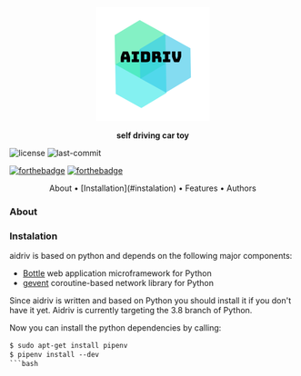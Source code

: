 <p  align="center">
<img src="https://github.com/kuzxnia/aidriv/blob/master/images/aidriv.png" alt="aidriv">
</p>

<p align="center"><b>self driving car toy</b></p>

![license](https://img.shields.io/github/license/kuzxnia/aidriv)
![last-commit](https://img.shields.io/github/last-commit/kuzxnia/aidriv)

[![forthebadge](https://forthebadge.com/images/badges/made-with-python.svg)](https://forthebadge.com)
[![forthebadge](https://forthebadge.com/images/badges/built-with-love.svg)](https://forthebadge.com)

<p  align="center">
About • [Installation](#instalation) • Features • Authors
</p>


### About


### Instalation

aidriv is based on python and depends on the following major components:

* [Bottle](https://bottlepy.org) web application microframework for Python
* [gevent](http://www.gevent.org) coroutine-based network library for Python

Since aidriv is written and based on Python you should install it if you don't have it yet. Aidriv is currently targeting the 3.8 branch of Python.

Now you can install the python dependencies by calling:
```
$ sudo apt-get install pipenv
$ pipenv install --dev
```bash
